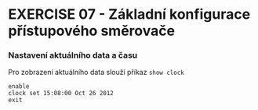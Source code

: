 # EXERCISE 07 - Základní konfigurace přístupového směrovače

### Nastavení aktuálního data a času

Pro zobrazení aktuálního data slouží příkaz `show clock`

```
enable
clock set 15:08:00 Oct 26 2012
exit
```
